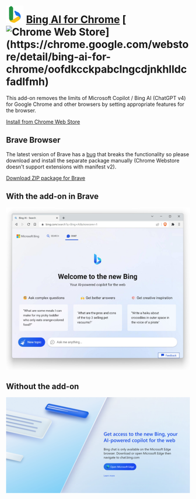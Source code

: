 # ![Icon](package/icon-48.png) [Bing AI for Chrome](https://chrome.google.com/webstore/detail/bing-ai-for-chrome/oofdkcckpabclngcdjnkhlldcfadlfmh) [![Chrome Web Store](https://img.shields.io/chrome-web-store/users/oofdkcckpabclngcdjnkhlldcfadlfmh?color=black&label=Number%20of%20installations:)](https://chrome.google.com/webstore/detail/bing-ai-for-chrome/oofdkcckpabclngcdjnkhlldcfadlfmh)

This add-on removes the limits of Microsoft Copilot / Bing AI (ChatGPT v4) for Google Chrome and other browsers by setting appropriate features for the browser.

[Install from Chrome Web Store](https://chrome.google.com/webstore/detail/bing-ai-for-chrome/oofdkcckpabclngcdjnkhlldcfadlfmh)

## Brave Browser

The latest version of Brave has a [bug](https://github.com/brave/brave-browser/issues/30785) that breaks the functionality so please download and install the separate package manually (Chrome Webstore doesn't support extensions with manifest v2). 

[Download ZIP package for Brave](https://github.com/patrik-martinko/app-bing-ai-for-chrome/releases/download/1.1.1/extension-brave.zip)

## With the add-on in Brave

![Screenshot](screenshot-brave.jpg)

## Without the add-on

![Screenshot](message-without.jpg)
